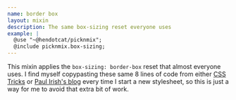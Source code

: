 ```yaml
---
name: border box
layout: mixin
description: The same box-sizing reset everyone uses
example: |
  @use "~@hendotcat/picknmix";
  @include picknmix.box-sizing;
---
```


This mixin applies the `box-sizing: border-box` reset that almost everyone
uses. I find myself copypasting these same 8 lines of code from either [CSS
Tricks] or [Paul Irish's blog] every time I start a new stylesheet, so this
is just a way for me to avoid that extra bit of work.

[CSS Tricks]: https://css-tricks.com/inheriting-box-sizing-probably-slightly-better-best-practice/
[Paul Irish's blog]: https://www.paulirish.com/2012/box-sizing-border-box-ftw/

